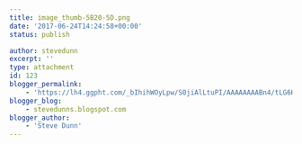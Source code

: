 ```yaml
---
title: image_thumb-5B20-5D.png
date: '2017-06-24T14:24:58+00:00'
status: publish

author: stevedunn
excerpt: ''
type: attachment
id: 123
blogger_permalink:
    - 'https://lh4.ggpht.com/_bIhihWOyLpw/S0jiAlLtuPI/AAAAAAAABn4/tLG6HLaj7aA/image_thumb%5B20%5D.png'
blogger_blog:
    - stevedunns.blogspot.com
blogger_author:
    - 'Steve Dunn'
---
```

<!DOCTYPE html PUBLIC "-//W3C//DTD HTML 4.0 Transitional//EN" "http://www.w3.org/TR/REC-html40/loose.dtd">
<?xml encoding="UTF-8">
